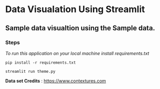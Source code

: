 # Data Visualation Using Streamlit

## Sample data visualtion using the Sample data.

### Steps

*To run this application on your local machine install requirements.txt*
```
pip install -r requirements.txt
```

```
streamlit run theme.py
```


**Data set Credits** : https://www.contextures.com